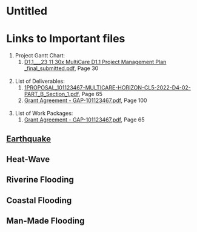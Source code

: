 # Untitled

# Links to Important files

1. Project Gantt Chart:
    1. [D1.1___23 11 30x MultiCare D1.1 Project Management Plan _final_submitted.pdf](https://tud365.sharepoint.com/:b:/r/sites/Project101123467MULTICARE/Gedeelde%20documenten/General/MultiCare%20Projectfolders/03_Deliverables/D1.1___23%2011%2030x%20MultiCare%20D1.1%20Project%20Management%20Plan%20_final_submitted.pdf?csf=1&web=1&e=giCYLV "https://tud365.sharepoint.com/:b:/r/sites/project101123467multicare/gedeelde%20documenten/general/multicare%20projectfolders/03_deliverables/d1.1___23%2011%2030x%20multicare%20d1.1%20project%20management%20plan%20_final_submitted.pdf?csf=1&web=1&e=gicylv"), Page 30  
         
2. List of Deliverables:
    1. [1PROPOSAL_101123467-MULTICARE-HORIZON-CL5-2022-D4-02-PART_B_Section_1.pdf](https://tud365.sharepoint.com/:b:/r/sites/Project101123467MULTICARE/Gedeelde%20documenten/General/MultiCare%20Projectfolders/01_Proposal%20and%20Negotiation/1PROPOSAL_101123467-MULTICARE-HORIZON-CL5-2022-D4-02-PART_B_Section_1.pdf?csf=1&web=1&e=P3Owmz "https://tud365.sharepoint.com/:b:/r/sites/project101123467multicare/gedeelde%20documenten/general/multicare%20projectfolders/01_proposal%20and%20negotiation/1proposal_101123467-multicare-horizon-cl5-2022-d4-02-part_b_section_1.pdf?csf=1&web=1&e=p3owmz"), Page 65
    2. [Grant Agreement - GAP-101123467.pdf](https://tud365.sharepoint.com/:b:/r/sites/Project101123467MULTICARE/Gedeelde%20documenten/General/MultiCare%20Projectfolders/08_Project%20Manager/Grant%20Agreement%20-%20GAP-101123467.pdf?csf=1&web=1&e=CdLwpb "https://tud365.sharepoint.com/:b:/r/sites/project101123467multicare/gedeelde%20documenten/general/multicare%20projectfolders/08_project%20manager/grant%20agreement%20-%20gap-101123467.pdf?csf=1&web=1&e=cdlwpb"), Page 100  
         
3. List of Work Packages:
    1. [Grant Agreement - GAP-101123467.pdf](https://tud365.sharepoint.com/:b:/r/sites/Project101123467MULTICARE/Gedeelde%20documenten/General/MultiCare%20Projectfolders/08_Project%20Manager/Grant%20Agreement%20-%20GAP-101123467.pdf?csf=1&web=1&e=CdLwpb "https://tud365.sharepoint.com/:b:/r/sites/project101123467multicare/gedeelde%20documenten/general/multicare%20projectfolders/08_project%20manager/grant%20agreement%20-%20gap-101123467.pdf?csf=1&web=1&e=cdlwpb"), Page 65

## [Earthquake](Earthquake.md)

## Heat-Wave

## Riverine Flooding

## Coastal Flooding

## Man-Made Flooding
